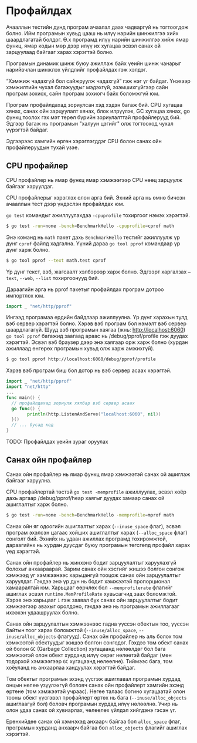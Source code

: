 # Профайлдах

Ачааллын тестийн дүнд програм ачаалал даах чадваргүй нь тогтоогдож болно. Ийм програмын хувьд цааш нь илүү нарийн шинжилгээ хийх шаардлагатай болдог. Ө.х програмд илүү нарийн шинжилгээ хийж ямар функц, ямар кодын мөр дээр илүү их хугацаа эсвэл санах ой зарцуулаад байгааг харах хэрэгтэй болно.

Програмын динамик шинж буюу ажиллаж байх үеийн шинж чанарыг нарийвчлан шинжлэх үйлдлийг профайлдах гэж хэлдэг.

“Хэмжиж чадахгүй бол сайжруулж чадахгүй” гэж нэг үг байдаг. Үнэхээр хэмжилтийн чухал багажуудыг мэдэхгүй, эзэмшихгүйгээр сайн програм зохиох, сайн програм зохиогч байх боломжгүй юм.

Програм профайлдахад зориулсан хэд хэдэн багаж бий. CPU хугацаа хянах, санах ойн зарцуулалт хянах, блок илрүүлэх, GC хугацаа хянах, go функц тоолох гэх мэт төрөл бүрийн зориулалттай профайлерууд бий. Эдгээр багаж нь програмын "халуун цэгийг" олж тогтооход чухал үүрэгтэй байдаг.

Эдгээрээс хамгийн өргөн хэрэглэгддэг CPU болон санах ойн профайлеруудын тухай үзэе.

## CPU профайлер

CPU профайлер нь ямар функц ямар хэмжээгээр CPU нөөц зарцуулж байгааг харуулдаг.

CPU профайлерыг хэрэглэх олон арга бий. Эхний арга нь өмнө бичсэн ачааллын тест дээр үндэслэн профайлдах юм.

`go test` командыг ажиллуулахдаа `-cpuprofile` тохиргоог нэмэх хэрэгтэй.

```sh
$ go test -run=none -bench=BenchmarkHello -cpuprofile=cprof math
```

Энэ команд нь `math` пакет дахь `BenchmarkHello` тестийг ажиллуулж үр дүнг `cprof` файлд хадгална. Үүний дараа `go tool pprof` командаар үр дүнг харж болно.

```sh
$ go tool pprof --text math.test cprof
```

Үр дүнг текст, вэб, жагсаалт хэлбэрээр харж болно. Эдгээрт харгалзах `–text`, `--web`, `--list` тохиргоонууд бий.

Дараагийн арга нь pprof пакетыг профайлдах програм дотроо импортлох юм.

```go
import _ "net/http/pprof"
```

Ингээд програмаа ердийн байдлаар ажиллуулна. Үр дүнг харахын тулд вэб сервер хэрэгтэй болно. Хэрэв вэб програм бол нэмэлт вэб сервер шаардлагагүй. Шууд вэб програмын хаягаа \(жнь: [http://localhost:6060](http://localhost:6060)\) `go tool pprof` багажид заагаад араас нь /debug/pprof/profile гэж дуудах хэрэгтэй. Эсвэл вэб браузер дээр энэ хаягаар орж харж болно \(хурдан ажиллаад өнгөрөх програмын хувьд олж харж амжихгүй\).

```sh
$ go tool pprof http://localhost:6060/debug/pprof/profile
```

Хэрэв вэб програм биш бол дотор нь вэб сервер асаах хэрэгтэй.

```go
import _ "net/http/pprof"
import "net/http"
...
func main() {
  // профайлдахад зориулж хялбар вэб сервер асаах
  go func() {
        println(http.ListenAndServe("localhost:6060", nil))
  }()
  // ... бусад код
}
```

TODO: Профайлдах үеийн зураг оруулах

## Санах ойн профайлер

Санах ойн профайлер нь ямар функц ямар хэмжээтэй санах ой ашиглаж байгааг харуулна.

CPU профайлертай төстэй `go test -memprofile` ажиллуулах, эсвэл хоёр дахь аргаар /debug/pprof/heap хаягыг дуудах замаар санах ой ашиглалтыг харж болно.

```sh
$ go test -run=none -bench=BenchmarkHello -memprofile=mprof math
```

Санах ойн яг одоогийн ашиглалтыг харах \(`--inuse_space` флаг\), эсвэл програм эхэлсэн цагаас хойших ашиглалтыг харах \(`--alloc_space` флаг\) сонголт бий. Эхнийх нь удаан ажиллах програмд тохиромжтой, дараагийнх нь хурдан дуусдаг буюу програмын төгсгөлд профайл харах үед хэрэгтэй.

Санах ойн профайлер нь жинхэнэ бодит зарцуулалтыг харуулахгүй болохыг анхаараарай. Зарим санах ойн хэсгийг жишээ болгон сонгож хэмжээд уг хэмжээнээс харьцангуй тооцож санах ойн зарцуулалтыг харуулдаг. Гэхдээ энэ үр дүн нь бодит хэмжээтэй пропорционал хамааралтай юм. Харьцааг өөрчлөх бол `--memprofilerate` флагийг ашиглах эсвэл `runtime.MemProfileRate` хувьсагчид заах боломжтой. Хэрэв энэ харьцааг `1` гэж заавал бүх санах ойн зарцуулалтыг бодит хэмжээгээр авахыг оролдоно, гэхдээ энэ нь програмын ажиллагааг ихээхэн удаашруулах болно.

Санах ойн зарцуулалтын хэмжээнээс гадна үүссэн обектын тоо, үүссэн байтын тоог харах боломжтой \(`--inuse/alloc_space`, `--inuse/alloc_objects` флагууд\). Санах ойн профайлер нь аль болох том хэмжээтэй обектуудыг жишээ болгон сонгодог. Гэхдээ том обект санах ой болон `GC` \(Garbage Collection\) хугацаанд нөлөөлдөг бол бага хэмжээтэй олон обект хурданд илүү сөрөг нөлөөтэй байдаг \(мөн тодорхой хэмжээгээр `GC` хугацаанд нөлөөлнө\). Тиймээс бага, том  хоёуланд нь анхаарлаа хандуулах хэрэгтэй байдаг.

Том обектыг програмын эхэнд үүсгэж ашиглавал програмын хурдад онцын нөлөө үзүүлэхгүй боловч санах ойн профайлерт хамгийн эхэнд өртөнө \(том хэмжээтэй учраас\). Нөгөө талаас богино хугацаатай олон тооны обект үүсгэвэл профайлерт өртөх нь бага \(`--inuse/alloc_objects` ашиглаагүй бол\) боловч програмын хурдад илүү нөлөөлнө. Учир нь олон удаа санах ой хувиарлах, чөлөөлөх үйлдэл хийгдэнэ гэсэн үг.

Ерөнхийдөө санах ой хэмнэхэд анхаарч байгаа бол `alloc_space` флаг, програмын хурданд анхаарч байгаа бол `alloc_objects` флагийг ашиглах хэрэгтэй.

